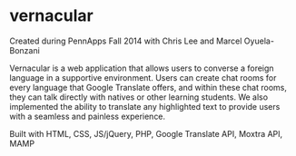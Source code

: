 vernacular
==========
Created during PennApps Fall 2014 with Chris Lee and Marcel Oyuela-Bonzani 

Vernacular is a web application that allows users to converse a foreign language in a supportive environment. Users can create chat rooms for every language that Google Translate offers, and within these chat rooms, they can talk directly with natives or other learning students. We also implemented the ability to translate any highlighted text to provide users with a seamless and painless experience.


Built with HTML, CSS, JS/jQuery, PHP, Google Translate API, Moxtra API, MAMP
